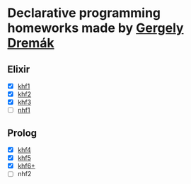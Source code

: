 # Declarative programming homeworks made by [Gergely Dremák](https://github.com/WingSMC)

## Elixir

- [x] [khf1](./lib/khf1.ex)
- [x] [khf2](./lib/khf2.ex)
- [x] [khf3](./lib/khf3.ex)
- [ ] [nhf1](./lib/nhf1.ex)

## Prolog

- [x] [khf4](./prolog/khf4.pl)
- [x] [khf5](./prolog/khf5.pl)
- [x] [khf6+](./prolog/khf6.pl)
- [ ] nhf2
